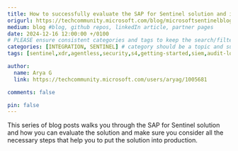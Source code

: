 ```yaml
---
title: How to successfully evaluate the SAP for Sentinel solution and implement it in production (Part 1)
origurl: https://techcommunity.microsoft.com/blog/microsoftsentinelblog/how-to-successfully-evaluate-the-sap-for-sentinel-solution-and-implement-it-in-p/4357962
medium: blog #blog, github repos, linkedIn article, partner pages
date: 2024-12-16 12:00:00 +/0100
# PLEASE ensure consistent categories and tags to keep the search/filtering meaningful!
categories: [INTEGRATION, SENTINEL] # category should be a topic and sub-category primary product
tags: [sentinel,xdr,agentless,security,s4,getting-started,siem,audit-log]     # TAG names should always be lowercase

author:
  name: Arya G
  link: https://techcommunity.microsoft.com/users/aryag/1005681

comments: false

pin: false
---
```

This series of blog posts walks you through the SAP for Sentinel solution and how you can evaluate the solution and make sure you consider all the necessary steps that help you to put the solution into production.
 